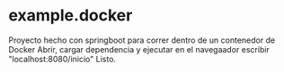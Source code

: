 # example.docker
 Proyecto hecho con springboot para correr dentro de un contenedor de Docker
  Abrir, cargar dependencia y ejecutar 
  en el navegaador escribir "localhost:8080/inicio"
  Listo.
